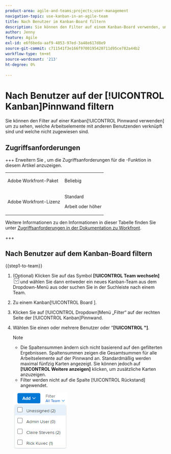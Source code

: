 ```yaml
---
product-area: agile-and-teams;projects;user-management
navigation-topic: use-kanban-in-an-agile-team
title: Nach Benutzer im Kanban-Board filtern
description: Sie können den Filter auf einem Kanban-Board verwenden, um zu sehen, welche Arbeitselemente mit anderen Benutzern verknüpft sind und welche nicht zugewiesen sind.
author: Jenny
feature: Agile
exl-id: e6f6beda-aaf9-4053-97ed-3a48e617d8e9
source-git-commit: c711541f3e166f9700195420711d95ce782a44b2
workflow-type: tm+mt
source-wordcount: '213'
ht-degree: 0%

---
```


# Nach Benutzer auf der [!UICONTROL Kanban]Pinnwand filtern

Sie können den Filter auf einer Kanban[!UICONTROL Pinnwand verwenden] um zu sehen, welche Arbeitselemente mit anderen Benutzenden verknüpft sind und welche nicht zugewiesen sind.

## Zugriffsanforderungen

+++ Erweitern Sie , um die Zugriffsanforderungen für die -Funktion in diesem Artikel anzuzeigen.

<table style="table-layout:auto"> 
 <col> 
 </col> 
 <col> 
 </col> 
 <tbody> 
  <tr> 
   <td role="rowheader">Adobe Workfront-Paket</td> 
   <td> <p>Beliebig</p> </td> 
  </tr> 
  <tr> 
   <td role="rowheader">Adobe Workfront-Lizenz</td> 
   <td> <p>Standard</p> 
   <p>Arbeit oder höher</p> </td> 
  </tr>
 </tbody> 
</table>

Weitere Informationen zu den Informationen in dieser Tabelle finden Sie unter [Zugriffsanforderungen in der Dokumentation zu Workfront](/help/quicksilver/administration-and-setup/add-users/access-levels-and-object-permissions/access-level-requirements-in-documentation.md).

+++

## Nach Benutzer auf dem Kanban-Board filtern

{{step1-to-team}}

1. (Optional) Klicken Sie auf das Symbol **[!UICONTROL Team wechseln]** ![Symbol Team wechseln](assets/switch-team-icon.png) und wählen Sie dann entweder ein neues Kanban-Team aus dem Dropdown-Menü aus oder suchen Sie in der Suchleiste nach einem Team.

1. Zu einem Kanban[!UICONTROL Board ].
1. Klicken Sie auf [!UICONTROL  Dropdown]Menü „Filter“ auf der rechten Seite der [!UICONTROL Kanban]Pinnwand.
1. Wählen Sie einen oder mehrere Benutzer oder &quot;**[!UICONTROL &quot;]**.

   >[!NOTE]
   >
   >* Die Spaltensummen ändern sich nicht basierend auf den gefilterten Ergebnissen. Spaltensummen zeigen die Gesamtsummen für alle Arbeitselemente auf der Pinnwand an. Standardmäßig werden maximal fünfzig Karten angezeigt. Sie können jedoch auf **[!UICONTROL Weitere anzeigen]** klicken, um zusätzliche Karten anzuzeigen.
   >* Filter werden nicht auf die Spalte [!UICONTROL Rückstand] angewendet.


   ![Nach Benutzer filtern](assets/filter-by-user-agile-nwe.png)
